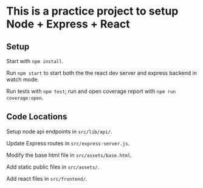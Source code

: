 # This is a practice project to setup Node + Express + React

## Setup

Start with `npm install`.

Run `npm start` to start both the the react dev server and express backend in watch mode.

Run tests with `npm test`; run and open coverage report with `npm run coverage:open`.

## Code Locations

Setup node api endpoints in `src/lib/api/`.

Update Express routes in `src/express-server.js`.

Modify the base html file in `src/assets/base.html`.

Add static public files in `src/assets/`.

Add react files in `src/frontend/`.
